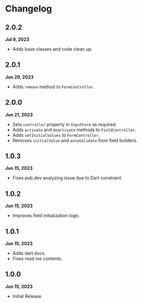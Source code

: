 # Changelog
## 2.0.2
**Jul 9, 2023**
- Adds base classes and code clean up.

## 2.0.1
**Jun 29, 2023**
- Adds `remove` method to `FormController`.

## 2.0.0
**Jun 21, 2023**
- Sets `controller` property in `InputForm` as required.
- Adds `activate` and `deactivate` methods to `FieldController`.
- Adds `setInitialValues` to `FormController`.
- Removes `initialValue` and `autoValidate` from field builders.

## 1.0.3
**Jun 15, 2023**
- Fixes pub.dev analyzing issue due to Dart constraint.

## 1.0.2
**Jun 15, 2023**
- Improves field initialization logic.

## 1.0.1
**Jun 15, 2023**
- Adds dart docs.
- Fixes read me contents.

## 1.0.0
**Jun 15, 2023**
- Initial Release.